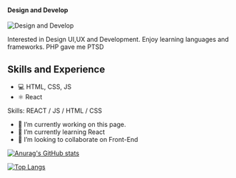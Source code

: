 #### Design and Develop
![Design and Develop](https://c4.wallpaperflare.com/wallpaper/792/460/915/1920x1080-px-code-coding-programming-simple-background-anime-ah-my-goddess-hd-art-wallpaper-preview.jpg)

Interested in Design UI,UX and Development. Enjoy learning languages and frameworks. PHP gave me PTSD

## Skills and Experience
* 💻 HTML, CSS, JS
* ⚛️ React

Skills: REACT / JS / HTML / CSS

- 🔭 I’m currently working on this page. 
- 🌱 I’m currently learning React 
- 👯 I’m looking to collaborate on Front-End 

[![Anurag's GitHub stats](https://github-readme-stats.vercel.app/api?username=rbcuellar98)](https://github.com/anuraghazra/github-readme-stats)

[![Top Langs](https://github-readme-stats.vercel.app/api/top-langs/?username=rbcuellar98&layout=compact)](https://github.com/anuraghazra/github-readme-stats)



